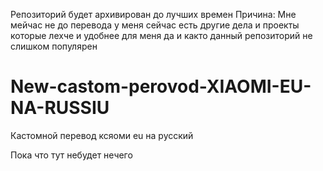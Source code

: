 Репозиторий будет архивирован до лучших времен 
Причина: Мне мейчас не до перевода у меня сейчас есть другие дела и проекты которые лехче и удобнее для меня да и както данный репозиторий не слишком популярен
# New-castom-perovod-XIAOMI-EU-NA-RUSSIU
Кастомной перевод ксяоми eu на русский

Пока что тут небудет нечего
